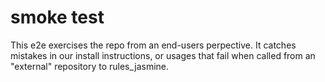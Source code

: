 # smoke test

This e2e exercises the repo from an end-users perpective.
It catches mistakes in our install instructions, or usages that fail when called from an "external" repository to rules_jasmine.
